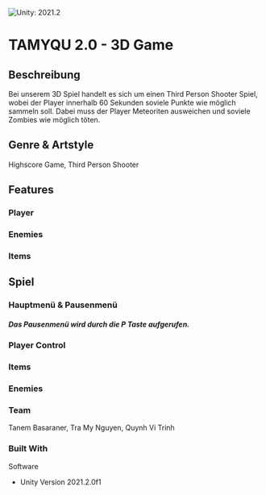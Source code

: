 ![Unity: 2021.2](https://img.shields.io/badge/unity-2021.2-ff6964)

# TAMYQU 2.0 - 3D Game

## Beschreibung
Bei unserem 3D Spiel handelt es sich um einen Third Person Shooter Spiel, wobei der Player innerhalb 60 Sekunden soviele Punkte wie möglich sammeln soll. Dabei muss der Player Meteoriten ausweichen und soviele Zombies wie möglich töten.


## Genre & Artstyle
Highscore Game, Third Person Shooter


## Features

### Player


### Enemies


### Items



## Spiel

### Hauptmenü & Pausenmenü

##### Das Pausenmenü wird durch die P Taste aufgerufen.

### Player Control

### Items

### Enemies


### Team
Tanem Basaraner, Tra My Nguyen, Quynh Vi Trinh

### Built With
Software
* Unity Version 2021.2.0f1
